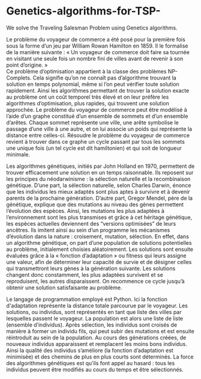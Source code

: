 # Genetics-algorithms-for-TSP-
We solve the Traveling Salesman Problem using Genetics algorithms.


Le problème du voyageur de commerce a été posé pour la première fois sous la forme d’un jeu par William Rowan Hamilton en 1859. Il le formalise de la manière suivante : « Un voyageur de commerce doit faire sa tournée en visitant une seule fois un nombre fini de villes avant de revenir à son point d’origine. »                          
Ce problème d’optimisation appartient à la classe des problèmes NP-Complets. Cela signifie qu’on ne connaît pas d’algorithme trouvant la solution en temps polynomial, même si l’on peut vérifier toute solution rapidement. Ainsi les algorithmes permettant de trouver la solution exacte au problème ont un coût temporel très élevé et on leur préfère les algorithmes d’optimisation, plus rapides, qui trouvent une solution approchée.
Le problème du voyageur de commerce peut être modélisé à l’aide d’un graphe constitué d’un ensemble de sommets et d’un ensemble d’arêtes. Chaque sommet représente une ville, une arête symbolise le passage d’une ville à une autre, et on lui associe un poids qui représente la distance entre celles-ci.
 Résoudre le problème du voyageur de commerce revient à trouver dans ce graphe un cycle passant par tous les sommets une unique fois (un tel cycle est dit hamiltonien) et qui soit de longueur minimale.


Les algorithmes génétiques, initiés par John Holland en 1970, permettent de trouver efficacement une solution en un temps raisonnable. Ils reposent sur les principes du néodarwinisme : la sélection naturelle et la recombinaison génétique. D’une part, la sélection naturelle, selon Charles Darwin, énonce que les individus les mieux adaptés sont plus aptes à survivre et à devenir parents de la prochaine génération. D’autre part, Gregor Mendel, père de la génétique, explique que des mutations au niveau des gènes permettent l’évolution des espèces. Ainsi, les mutations les plus adaptées à l’environnement sont les plus transmises et grâce à cet héritage génétique, les espèces actuelles deviennent des “versions optimisées” de leurs ancêtres. 
Ils imitent ainsi au sein d’un programme les mécanismes d’évolution dans la nature : croisement, mutation, sélection. En effet, dans un algorithme génétique, on part d’une population de solutions potentielles au problème, initialement choisies aléatoirement. Les solutions sont ensuite évaluées grâce à la « fonction d’adaptation » ou fitness qui leurs assigne une valeur, afin de déterminer leur capacité de survie et de désigner celles qui transmettront leurs gènes à la génération suivante. Les solutions changent donc constamment, les plus adaptées survivent et se reproduisent, les autres disparaissent. On recommence ce cycle jusqu’à obtenir une solution satisfaisante au problème.

Le langage de programmation employé est Python. Ici la fonction d'adaptation représente la distance totale parcourue par le voyageur. Les solutions, ou individus, sont représentés en tant que liste des villes par lesquelles passent le voyageur. La population est alors une liste de liste (ensemble d’individus). Après sélection, les individus sont croisés de manière à former un individu fils, qui peut subir des mutations et est ensuite réintroduit au sein de la population.  Au cours des générations créées, de nouveaux individus apparaissent et remplacent les moins bons individus. Ainsi la qualité des individus s’améliore (la fonction d’adaptation est minimisée) et des chemins de plus en plus courts sont déterminés. La force des algorithmes génétiques est qu’ils font appel au hasard :  tous les individus peuvent être modifiés au cours du temps et être sélectionnés. 
